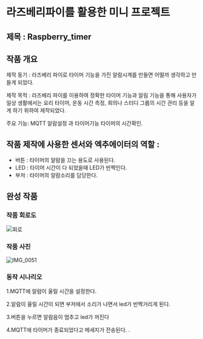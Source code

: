 # 라즈베리파이를 활용한 미니 프로젝트
## 제목 : Raspberry_timer
## 작품 개요 
제작 동기 : 라즈베리 파이로 타이머 기능을 가진 알람시계를 만들면 어떨까 생각하고 만들게 되었다.

제작 목적 : 라즈베리 파이를 이용하여 정확한 타이머 기능과 알림 기능을 통해 사용자가 일상 생활에서는 요리 타이머, 운동 시간 측정, 회의나 스터디 그룹의 시간 관리 등을 알게 하기 위하여 제작되었다.

주요 기능: MQTT 알람설정 과 타이머기능 타이머의 시간확인.
## 작품 제작에 사용한 센서와 엑추에이터의 역할 :
 - 버튼 : 타이머의 알람을 끄는 용도로 사용된다.
 - LED : 타이머 시간이 다 되었을때 LED가 반짝인다.
 - 부저 : 타이머의 알람소리를 담당한다.
## 완성 작품
### 작품 회로도
![회로](https://github.com/skarb0624/Raspberry_timer/assets/131341020/ee02364b-0350-4f91-a088-c55966e570e4)
### 작품 사진
![IMG_0051](https://github.com/skarb0624/Raspberry_timer/assets/131341020/1fa3b706-a0ca-4d46-9aaf-ccd798f14018)
### 동작 시나리오
1.MQTT에 알람이 울릴 시간을 설정한다.

2.알람이 울릴 시간이 되면 부저에서 소리가 나면서 led가 반짝거리게 된다.

3.버튼을 누르면 알람음이 멈추고 led가 꺼진다

4.MQTT에 타이머가 종료되었다고 메세지가 전송된다.
.


